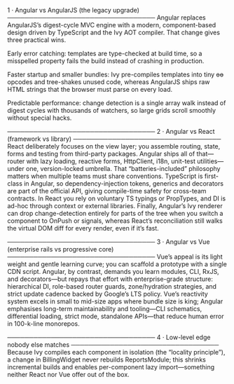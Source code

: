 1 · Angular vs AngularJS (the legacy upgrade)
──────────────────────────────────
Angular replaces AngularJS’s digest-cycle MVC engine with a modern, component-based design driven by TypeScript and the Ivy AOT compiler. That change gives three practical wins.

Early error catching: templates are type-checked at build time, so a misspelled property fails the build instead of crashing in production.

Faster startup and smaller bundles: Ivy pre-compiles templates into tiny ɵɵ opcodes and tree-shakes unused code, whereas AngularJS ships raw HTML strings that the browser must parse on every load.

Predictable performance: change detection is a single array walk instead of digest cycles with thousands of watchers, so large grids scroll smoothly without special hacks.

──────────────────────────────────
2 · Angular vs React (framework vs library)
──────────────────────────────────
React deliberately focuses on the view layer; you assemble routing, state, forms and testing from third-party packages. Angular ships all of that—router with lazy loading, reactive forms, HttpClient, i18n, unit-test utilities—under one, version-locked umbrella. That “batteries-included” philosophy matters when multiple teams must share conventions.
TypeScript is first-class in Angular, so dependency-injection tokens, generics and decorators are part of the official API, giving compile-time safety for cross-team contracts. In React you rely on voluntary TS typings or PropTypes, and DI is ad-hoc through context or external libraries.
Finally, Angular’s Ivy renderer can drop change-detection entirely for parts of the tree when you switch a component to OnPush or signals, whereas React’s reconciliation still walks the virtual DOM diff for every render, even if it’s fast.

──────────────────────────────────
3 · Angular vs Vue (enterprise rails vs progressive core)
──────────────────────────────────
Vue’s appeal is its light weight and gentle learning curve; you can scaffold a prototype with a single CDN script. Angular, by contrast, demands you learn modules, CLI, RxJS, and decorators—but repays that effort with enterprise-grade structure: hierarchical DI, role-based router guards, zone/hydration strategies, and strict update cadence backed by Google’s LTS policy.
Vue’s reactivity system excels in small to mid-size apps where bundle size is king; Angular emphasises long-term maintainability and tooling—CLI schematics, differential loading, strict mode, standalone APIs—that reduce human error in 100-k-line monorepos.

──────────────────────────────────
4 · Low-level edge nobody else matches
──────────────────────────────────
Because Ivy compiles each component in isolation (the “locality principle”), a change in BillingWidget never rebuilds ReportsModule; this shrinks incremental builds and enables per-component lazy import—something neither React nor Vue offer out of the box.